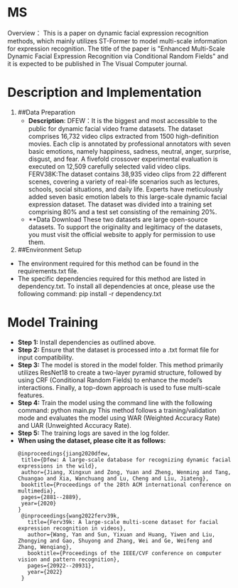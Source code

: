 # MS
Overview：
This is a paper on dynamic facial expression recognition methods, which mainly utilizes ST-Former to model multi-scale information for expression recognition. The title of the paper is "Enhanced Multi-Scale Dynamic Facial Expression Recognition via Conditional Random Fields" and it is expected to be published in The Visual Computer journal. 
# Description and Implementation
1. ##Data Preparation
   - **Description**: 
    DFEW：It is the biggest and most accessible to the public for dynamic facial video frame datasets. The dataset comprises 16,732 video clips extracted from 1500 high-definition movies. Each clip is annotated by professional annotators with seven basic emotions, namely happiness, sadness, neutral, anger, surprise, disgust, and fear. A fivefold crossover experimental evaluation is
executed on 12,509 carefully selected valid video clips.
    FERV38K:The dataset contains 38,935 video clips from 22 different scenes, covering a variety of real-life scenarios such as lectures, schools, social situations, and daily life. Experts have meticulously added seven basic emotion labels to this large-scale dynamic facial expression dataset. The dataset was divided into a training set comprising 80% and a test set consisting of the remaining 20%.
   - **Data Download
    These two datasets are large open-source datasets. To support the originality and legitimacy of the datasets, you must visit the official website to apply for permission to use them.
2. ##Environment Setup
  - The environment required for this method can be found in the requirements.txt file.
  - The specific dependencies required for this method are listed in dependency.txt. To install all dependencies at once, please use the following command:
    pip install -r dependency.txt 
# Model Training
 - **Step 1:** Install dependencies as outlined above.
 - **Step 2:** Ensure that the dataset is processed into a .txt format file for input compatibility.
  - **Step 3:** The model is stored in the model folder. This method primarily utilizes ResNet18 to create a two-layer pyramid structure, followed by using CRF (Conditional Random Fields) to enhance the model’s interactions. Finally, a top-down approach is used to fuse multi-scale features.
  - **Step 4:** Train the model using the command line with the following command:
    python main.py
    This method follows a training/validation mode and evaluates the model using WAR (Weighted Accuracy Rate) and UAR (Unweighted Accuracy Rate).
  - **Step 5:** The training logs are saved in the log folder.
  - **When using the dataset, please cite it as follows:**
     ```
     @inproceedings{jiang2020dfew,
      title={Dfew: A large-scale database for recognizing dynamic facial expressions in the wild},
      author={Jiang, Xingxun and Zong, Yuan and Zheng, Wenming and Tang, Chuangao and Xia, Wanchuang and Lu, Cheng and Liu, Jiateng},
      booktitle={Proceedings of the 28th ACM international conference on multimedia},
      pages={2881--2889},
      year={2020}
    } 
      @inproceedings{wang2022ferv39k,
        title={Ferv39k: A large-scale multi-scene dataset for facial expression recognition in videos},
        author={Wang, Yan and Sun, Yixuan and Huang, Yiwen and Liu, Zhongying and Gao, Shuyong and Zhang, Wei and Ge, Weifeng and Zhang, Wenqiang},
        booktitle={Proceedings of the IEEE/CVF conference on computer vision and pattern recognition},
        pages={20922--20931},
        year={2022}
      }
      ```

